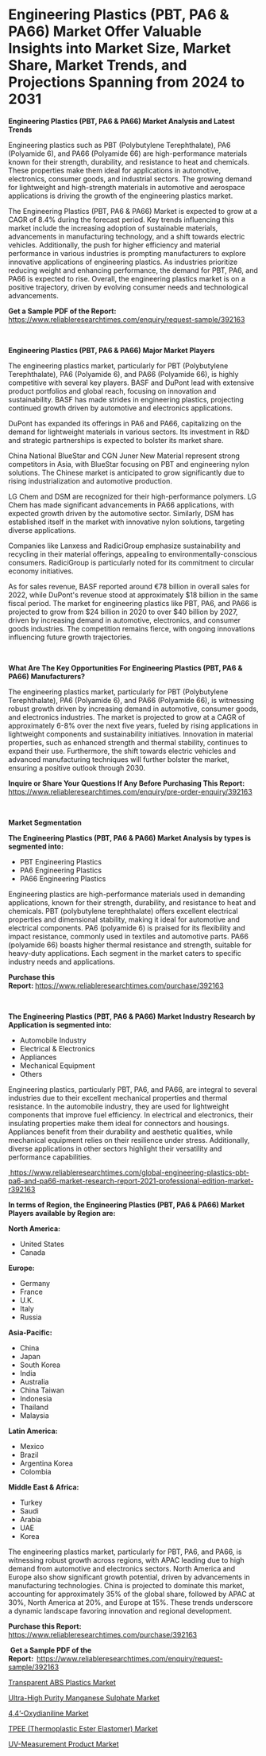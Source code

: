 <p><h1>Engineering Plastics (PBT, PA6 & PA66) Market Offer Valuable Insights into Market Size, Market Share, Market Trends, and Projections Spanning from 2024 to 2031</h1></p><p><strong>Engineering Plastics (PBT, PA6 & PA66) Market Analysis and Latest Trends</strong></p>
<p><p>Engineering plastics such as PBT (Polybutylene Terephthalate), PA6 (Polyamide 6), and PA66 (Polyamide 66) are high-performance materials known for their strength, durability, and resistance to heat and chemicals. These properties make them ideal for applications in automotive, electronics, consumer goods, and industrial sectors. The growing demand for lightweight and high-strength materials in automotive and aerospace applications is driving the growth of the engineering plastics market.</p><p>The Engineering Plastics (PBT, PA6 & PA66) Market is expected to grow at a CAGR of 8.4% during the forecast period. Key trends influencing this market include the increasing adoption of sustainable materials, advancements in manufacturing technology, and a shift towards electric vehicles. Additionally, the push for higher efficiency and material performance in various industries is prompting manufacturers to explore innovative applications of engineering plastics. As industries prioritize reducing weight and enhancing performance, the demand for PBT, PA6, and PA66 is expected to rise. Overall, the engineering plastics market is on a positive trajectory, driven by evolving consumer needs and technological advancements.</p></p>
<p><strong>Get a Sample PDF of the Report:&nbsp;</strong> <a href="https://www.reliableresearchtimes.com/enquiry/request-sample/392163?utm_campaign=1572&utm_medium=2&utm_source=Github&utm_content=ia&utm_term=26102024&utm_id=engineering-plastics-pbt-pa6-pa66">https://www.reliableresearchtimes.com/enquiry/request-sample/392163</a></p>
<p>&nbsp;</p>
<p><strong>Engineering Plastics (PBT, PA6 & PA66) Major Market Players</strong></p>
<p><p>The engineering plastics market, particularly for PBT (Polybutylene Terephthalate), PA6 (Polyamide 6), and PA66 (Polyamide 66), is highly competitive with several key players. BASF and DuPont lead with extensive product portfolios and global reach, focusing on innovation and sustainability. BASF has made strides in engineering plastics, projecting continued growth driven by automotive and electronics applications.</p><p>DuPont has expanded its offerings in PA6 and PA66, capitalizing on the demand for lightweight materials in various sectors. Its investment in R&D and strategic partnerships is expected to bolster its market share.</p><p>China National BlueStar and CGN Juner New Material represent strong competitors in Asia, with BlueStar focusing on PBT and engineering nylon solutions. The Chinese market is anticipated to grow significantly due to rising industrialization and automotive production.</p><p>LG Chem and DSM are recognized for their high-performance polymers. LG Chem has made significant advancements in PA66 applications, with expected growth driven by the automotive sector. Similarly, DSM has established itself in the market with innovative nylon solutions, targeting diverse applications.</p><p>Companies like Lanxess and RadiciGroup emphasize sustainability and recycling in their material offerings, appealing to environmentally-conscious consumers. RadiciGroup is particularly noted for its commitment to circular economy initiatives.</p><p>As for sales revenue, BASF reported around €78 billion in overall sales for 2022, while DuPont's revenue stood at approximately $18 billion in the same fiscal period. The market for engineering plastics like PBT, PA6, and PA66 is projected to grow from $24 billion in 2020 to over $40 billion by 2027, driven by increasing demand in automotive, electronics, and consumer goods industries. The competition remains fierce, with ongoing innovations influencing future growth trajectories.</p></p>
<p>&nbsp;</p>
<p><strong>What Are The Key Opportunities For Engineering Plastics (PBT, PA6 & PA66) Manufacturers?</strong></p>
<p><p>The engineering plastics market, particularly for PBT (Polybutylene Terephthalate), PA6 (Polyamide 6), and PA66 (Polyamide 66), is witnessing robust growth driven by increasing demand in automotive, consumer goods, and electronics industries. The market is projected to grow at a CAGR of approximately 6-8% over the next five years, fueled by rising applications in lightweight components and sustainability initiatives. Innovation in material properties, such as enhanced strength and thermal stability, continues to expand their use. Furthermore, the shift towards electric vehicles and advanced manufacturing techniques will further bolster the market, ensuring a positive outlook through 2030.</p></p>
<p><strong>Inquire or Share Your Questions If Any Before Purchasing This Report:</strong> <a href="https://www.reliableresearchtimes.com/enquiry/pre-order-enquiry/392163?utm_campaign=1572&utm_medium=2&utm_source=Github&utm_content=ia&utm_term=26102024&utm_id=engineering-plastics-pbt-pa6-pa66">https://www.reliableresearchtimes.com/enquiry/pre-order-enquiry/392163</a></p>
<p>&nbsp;</p>
<p><strong>Market Segmentation</strong></p>
<p><strong>The Engineering Plastics (PBT, PA6 & PA66) Market Analysis by types is segmented into:</strong></p>
<p><ul><li>PBT Engineering Plastics</li><li>PA6 Engineering Plastics</li><li>PA66 Engineering Plastics</li></ul></p>
<p><p>Engineering plastics are high-performance materials used in demanding applications, known for their strength, durability, and resistance to heat and chemicals. PBT (polybutylene terephthalate) offers excellent electrical properties and dimensional stability, making it ideal for automotive and electrical components. PA6 (polyamide 6) is praised for its flexibility and impact resistance, commonly used in textiles and automotive parts. PA66 (polyamide 66) boasts higher thermal resistance and strength, suitable for heavy-duty applications. Each segment in the market caters to specific industry needs and applications.</p></p>
<p><strong>Purchase this Report:&nbsp;</strong><a href="https://www.reliableresearchtimes.com/purchase/392163?utm_campaign=1572&utm_medium=2&utm_source=Github&utm_content=ia&utm_term=26102024&utm_id=engineering-plastics-pbt-pa6-pa66">https://www.reliableresearchtimes.com/purchase/392163</a></p>
<p>&nbsp;</p>
<p><strong>The Engineering Plastics (PBT, PA6 & PA66) Market Industry Research by Application is segmented into:</strong></p>
<p><ul><li>Automobile Industry</li><li>Electrical & Electronics</li><li>Appliances</li><li>Mechanical Equipment</li><li>Others</li></ul></p>
<p><p>Engineering plastics, particularly PBT, PA6, and PA66, are integral to several industries due to their excellent mechanical properties and thermal resistance. In the automobile industry, they are used for lightweight components that improve fuel efficiency. In electrical and electronics, their insulating properties make them ideal for connectors and housings. Appliances benefit from their durability and aesthetic qualities, while mechanical equipment relies on their resilience under stress. Additionally, diverse applications in other sectors highlight their versatility and performance capabilities.</p></p>
<p><a href="https://www.reliableresearchtimes.com/global-engineering-plastics-pbt-pa6-and-pa66-market-research-report-2021-professional-edition-market-r392163?utm_campaign=1572&utm_medium=2&utm_source=Github&utm_content=ia&utm_term=26102024&utm_id=engineering-plastics-pbt-pa6-pa66">&nbsp;https://www.reliableresearchtimes.com/global-engineering-plastics-pbt-pa6-and-pa66-market-research-report-2021-professional-edition-market-r392163</a></p>
<p><strong>In terms of Region, the Engineering Plastics (PBT, PA6 & PA66) Market Players available by Region are:</strong></p>
<p>
    <p> <strong> North America: </strong>
        <ul>
            <li>United States</li>
            <li>Canada</li>
        </ul>
        </p> 
    <p> <strong> Europe: </strong>
        <ul>
            <li>Germany</li>
            <li>France</li>
            <li>U.K.</li>
            <li>Italy</li>
            <li>Russia</li>
        </ul>
        </p> 
    <p> <strong> Asia-Pacific: </strong>
        <ul>
            <li>China</li>
            <li>Japan</li>
            <li>South Korea</li>
            <li>India</li>
            <li>Australia</li>
            <li>China Taiwan</li>
            <li>Indonesia</li>
            <li>Thailand</li>
            <li>Malaysia</li>
        </ul>
        </p> 
    <p> <strong> Latin America: </strong>
        <ul>
            <li>Mexico</li>
            <li>Brazil</li>
            <li>Argentina Korea</li>
            <li>Colombia</li>
        </ul>
        </p> 
    <p> <strong> Middle East & Africa: </strong>
        <ul>
            <li>Turkey</li>
            <li>Saudi</li>
            <li>Arabia</li>
            <li>UAE</li>
            <li>Korea</li>
        </ul>
    </p>
    </p>
<p><p>The engineering plastics market, particularly for PBT, PA6, and PA66, is witnessing robust growth across regions, with APAC leading due to high demand from automotive and electronics sectors. North America and Europe also show significant growth potential, driven by advancements in manufacturing technologies. China is projected to dominate this market, accounting for approximately 35% of the global share, followed by APAC at 30%, North America at 20%, and Europe at 15%. These trends underscore a dynamic landscape favoring innovation and regional development.</p></p>
<p><strong>Purchase this Report: </strong><a href="https://www.reliableresearchtimes.com/purchase/392163?utm_campaign=1572&utm_medium=2&utm_source=Github&utm_content=ia&utm_term=26102024&utm_id=engineering-plastics-pbt-pa6-pa66">https://www.reliableresearchtimes.com/purchase/392163</a></p>
<p>&nbsp;<strong>Get a Sample PDF of the Report:&nbsp;&nbsp;</strong><a href="https://www.reliableresearchtimes.com/enquiry/request-sample/392163?utm_campaign=1572&utm_medium=2&utm_source=Github&utm_content=ia&utm_term=26102024&utm_id=engineering-plastics-pbt-pa6-pa66">https://www.reliableresearchtimes.com/enquiry/request-sample/392163</a></p>
<p><strong></strong></p>
<p><p><a href="https://www.linkedin.com/pulse/investment-opportunities-transparent-abs-plastics-sector-risk-kw0mc?utm_campaign=1572&utm_medium=2&utm_source=Github&utm_content=ia&utm_term=26102024&utm_id=engineering-plastics-pbt-pa6-pa66">Transparent ABS Plastics Market</a></p><p><a href="https://www.linkedin.com/pulse/ultra-high-purity-manganese-sulphate-momentum-charting-96-cagr-fvknc?utm_campaign=1572&utm_medium=2&utm_source=Github&utm_content=ia&utm_term=26102024&utm_id=engineering-plastics-pbt-pa6-pa66">Ultra-High Purity Manganese Sulphate Market</a></p><p><a href="https://www.linkedin.com/pulse/44-oxydianiline-revenue-growth-report-2024-2031-zakupka-q6yef?utm_campaign=1572&utm_medium=2&utm_source=Github&utm_content=ia&utm_term=26102024&utm_id=engineering-plastics-pbt-pa6-pa66">4,4’-Oxydianiline Market</a></p><p><a href="https://www.linkedin.com/pulse/tpee-thermoplastic-ester-elastomer-market-penetration-strategies-vlnac?utm_campaign=1572&utm_medium=2&utm_source=Github&utm_content=ia&utm_term=26102024&utm_id=engineering-plastics-pbt-pa6-pa66">TPEE (Thermoplastic Ester Elastomer) Market</a></p><p><a href="https://www.linkedin.com/pulse/booming-uv-measurement-product-market-sector-analysis-twdwe?utm_campaign=1572&utm_medium=2&utm_source=Github&utm_content=ia&utm_term=26102024&utm_id=engineering-plastics-pbt-pa6-pa66">UV-Measurement Product Market</a></p></p>